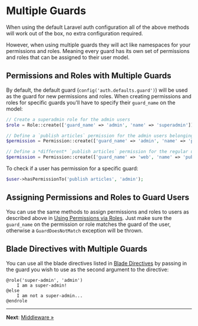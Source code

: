 # Multiple Guards

When using the default Laravel auth configuration all of the above methods will work out of the box, no extra configuration required.

However, when using multiple guards they will act like namespaces for your permissions and roles.
Meaning every guard has its own set of permissions and roles that can be assigned to their user model.

## Permissions and Roles with Multiple Guards

By default, the default guard (`config('auth.defaults.guard')`) will be used as the guard for new permissions and roles.
When creating permissions and roles for specific guards you'll have to specify their `guard_name` on the model:

```php
// Create a superadmin role for the admin users
$role = Role::create(['guard_name' => 'admin', 'name' => 'superadmin']);

// Define a `publish articles` permission for the admin users belonging to the admin guard
$permission = Permission::create(['guard_name' => 'admin', 'name' => 'publish articles']);

// Define a *different* `publish articles` permission for the regular users belonging to the web guard
$permission = Permission::create(['guard_name' => 'web', 'name' => 'publish articles']);
```

To check if a user has permission for a specific guard:

```php
$user->hasPermissionTo('publish articles', 'admin');
```

## Assigning Permissions and Roles to Guard Users

You can use the same methods to assign permissions and roles to users as described above in
[Using Permissions via Roles](#using-permissions-via-roles). Just make sure the `guard_name` on the permission or role
matches the guard of the user, otherwise a `GuardDoesNotMatch` exception will be thrown.

## Blade Directives with Multiple Guards

You can use all the blade directives listed in [Blade Directives](#blade-directives) by passing in the guard you wish to
use as the second argument to the directive:

```blade
@role('super-admin', 'admin')
    I am a super-admin!
@else
    I am not a super-admin...
@endrole
```

---

**Next**: [Middleware &raquo;](middleware.md)
